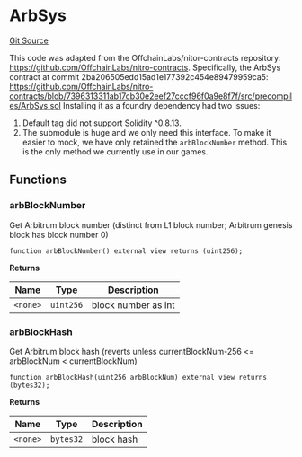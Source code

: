 # ArbSys
[Git Source](https://github.com//PermissionlessGames/degen-casino/blob/1b23ad7777915abbfdb2a1ab19a9b4469f7ebb89/src/ArbSys.sol)

This code was adapted from the OffchainLabs/nitor-contracts repository: https://github.com/OffchainLabs/nitro-contracts.
Specifically, the ArbSys contract at commit 2ba206505edd15ad1e177392c454e89479959ca5:
https://github.com/OffchainLabs/nitro-contracts/blob/7396313311ab17cb30e2eef27cccf96f0a9e8f7f/src/precompiles/ArbSys.sol
Installing it as a foundry dependency had two issues:
1. Default tag did not support Solidity ^0.8.13.
2. The submodule is huge and we only need this interface.
To make it easier to mock, we have only retained the `arbBlockNumber` method. This is the only method we currently use in our games.


## Functions
### arbBlockNumber

Get Arbitrum block number (distinct from L1 block number; Arbitrum genesis block has block number 0)


```solidity
function arbBlockNumber() external view returns (uint256);
```
**Returns**

|Name|Type|Description|
|----|----|-----------|
|`<none>`|`uint256`|block number as int|


### arbBlockHash

Get Arbitrum block hash (reverts unless currentBlockNum-256 <= arbBlockNum < currentBlockNum)


```solidity
function arbBlockHash(uint256 arbBlockNum) external view returns (bytes32);
```
**Returns**

|Name|Type|Description|
|----|----|-----------|
|`<none>`|`bytes32`|block hash|


